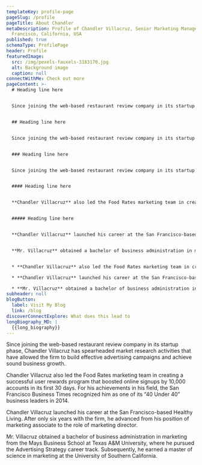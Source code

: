 ```yaml
---
templateKey: profile-page
pageSlug: /profile
pageTitle: About Chandler
metaDescription: Profile of Chandler Villacruz, Senior Marketing Manager, San
  Francisco, California, USA
published: true
schemaType: ProfilePage
header: Profile
featuredImage:
  src: /img/pexels-fauxels-3183170.jpg
  alt: Background image
  caption: null
connectWithMe: Check out more
pageContent: >-
  # Heading line here


  Since joining the web-based restaurant review company in its startup phase, **Chandler Villacruz** has spearheaded market research activities that have allowed the firm to build effective advertising campaigns and achieve sound business growth.


  ## Heading line here


  Since joining the web-based restaurant review company in its startup phase, **Chandler Villacruz** has spearheaded market research activities that have allowed the firm to build effective advertising campaigns and achieve sound business growth.


  ### Heading line here


  Since joining the web-based restaurant review company in its startup phase, **Chandler Villacruz** has spearheaded market research activities that have allowed the firm to build effective advertising campaigns and achieve sound business growth.


  #### Heading line here


  **Chandler Villacruz** also led the Food Rates marketing team in creating a successful *user rewards program* that boosted online signups by 10,000 accounts in its first 30 days. For his achievements in his field, the [San Francisco Business Times](file:///home/surajit/Downloads/executives%20(2)/executives/profile.html#) recognized him as one of its “40 Under 40” *business leaders* in 2014.


  ##### Heading line here


  **Chandler Villacruz** launched his career at the San Francisco-based Healthy Living. After only six years with the firm, he advanced from his position of marketing associate to the role of marketing director.


  **Mr. Villacruz** obtained a bachelor of business administration in marketing from the Mays Business School at Texas A&M University, where he pursued the Advertising Strategy career track. Subsequently, he earned a master of science in marketing at the University of Southern California.


  * **Chandler Villacruz** also led the Food Rates marketing team in creating a successful *user rewards program* that boosted online signups by 10,000 accounts in its first 30 days. For his achievements in his field, the [San Francisco Business Times](file:///home/surajit/Downloads/executives%20(2)/executives/profile.html#) recognized him as one of its “40 Under 40” *business leaders* in 2014.

  * **Chandler Villacruz** launched his career at the San Francisco-based Healthy Living. After only six years with the firm, he advanced from his position of marketing associate to the role of marketing director.

  * **Mr. Villacruz** obtained a bachelor of business administration in marketing from the Mays Business School at Texas A&M University, where he pursued the Advertising Strategy career track. Subsequently, he earned a master of science in marketing at the University of Southern California.
subheader: null
blogButton:
  label: Visit My Blog
  link: /blog
discoverConnectExplore: What does this lead to
longBiography_MD: |
  {{long_biography}}
---
```

Since joining the web-based restaurant review company in its startup phase, Chandler Villacruz has spearheaded market research activities that have allowed the firm to build effective advertising campaigns and achieve sound business growth.

Chandler Villacruz also led the Food Rates marketing team in creating a successful user rewards program that boosted online signups by 10,000 accounts in its first 30 days. For his achievements in his field, the San Francisco Business Times recognized him as one of its “40 Under 40” business leaders in 2014.

Chandler Villacruz launched his career at the San Francisco-based Healthy Living. After only six years with the firm, he advanced from his position of marketing associate to the role of marketing director.

Mr. Villacruz obtained a bachelor of business administration in marketing from the Mays Business School at Texas A&M University, where he pursued the Advertising Strategy career track. Subsequently, he earned a master of science in marketing at the University of Southern California.